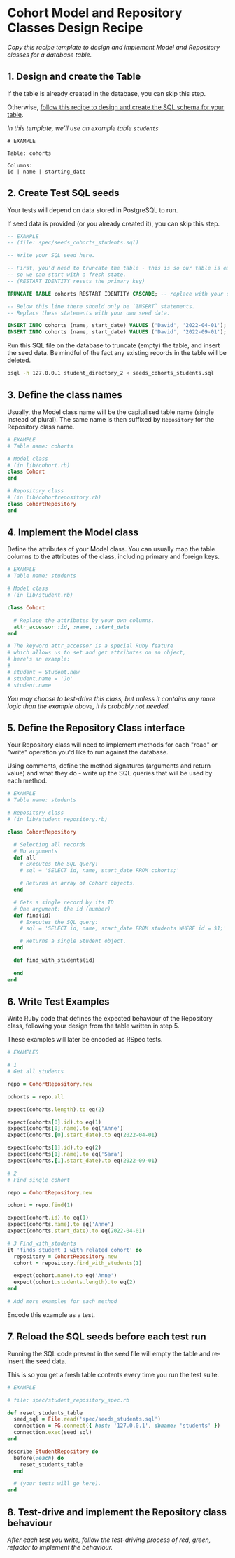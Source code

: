 # Cohort Model and Repository Classes Design Recipe

_Copy this recipe template to design and implement Model and Repository classes for a database table._

## 1. Design and create the Table

If the table is already created in the database, you can skip this step.

Otherwise, [follow this recipe to design and create the SQL schema for your table](./single_table_design_recipe_template.md).

*In this template, we'll use an example table `students`*

```
# EXAMPLE

Table: cohorts

Columns:
id | name | starting_date
```

## 2. Create Test SQL seeds

Your tests will depend on data stored in PostgreSQL to run.

If seed data is provided (or you already created it), you can skip this step.

```sql
-- EXAMPLE
-- (file: spec/seeds_cohorts_students.sql)

-- Write your SQL seed here. 

-- First, you'd need to truncate the table - this is so our table is emptied between each test run,
-- so we can start with a fresh state.
-- (RESTART IDENTITY resets the primary key)

TRUNCATE TABLE cohorts RESTART IDENTITY CASCADE; -- replace with your own table name.

-- Below this line there should only be `INSERT` statements.
-- Replace these statements with your own seed data.

INSERT INTO cohorts (name, start_date) VALUES ('David', '2022-04-01');
INSERT INTO cohorts (name, start_date) VALUES ('David', '2022-09-01');
```

Run this SQL file on the database to truncate (empty) the table, and insert the seed data. Be mindful of the fact any existing records in the table will be deleted.

```bash
psql -h 127.0.0.1 student_directory_2 < seeds_cohorts_students.sql
```

## 3. Define the class names

Usually, the Model class name will be the capitalised table name (single instead of plural). The same name is then suffixed by `Repository` for the Repository class name.

```ruby
# EXAMPLE
# Table name: cohorts

# Model class
# (in lib/cohort.rb)
class Cohort
end

# Repository class
# (in lib/cohortrepository.rb)
class CohortRepository
end
```

## 4. Implement the Model class

Define the attributes of your Model class. You can usually map the table columns to the attributes of the class, including primary and foreign keys.

```ruby
# EXAMPLE
# Table name: students

# Model class
# (in lib/student.rb)

class Cohort

  # Replace the attributes by your own columns.
  attr_accessor :id, :name, :start_date
end

# The keyword attr_accessor is a special Ruby feature
# which allows us to set and get attributes on an object,
# here's an example:
#
# student = Student.new
# student.name = 'Jo'
# student.name
```

*You may choose to test-drive this class, but unless it contains any more logic than the example above, it is probably not needed.*

## 5. Define the Repository Class interface

Your Repository class will need to implement methods for each "read" or "write" operation you'd like to run against the database.

Using comments, define the method signatures (arguments and return value) and what they do - write up the SQL queries that will be used by each method.

```ruby
# EXAMPLE
# Table name: students

# Repository class
# (in lib/student_repository.rb)

class CohortRepository

  # Selecting all records
  # No arguments
  def all
    # Executes the SQL query:
    # sql = 'SELECT id, name, start_date FROM cohorts;'

    # Returns an array of Cohort objects.
  end

  # Gets a single record by its ID
  # One argument: the id (number)
  def find(id)
    # Executes the SQL query:
    # sql = 'SELECT id, name, start_date FROM students WHERE id = $1;'

    # Returns a single Student object.
  end

  def find_with_students(id)
    
  end
end
```

## 6. Write Test Examples

Write Ruby code that defines the expected behaviour of the Repository class, following your design from the table written in step 5.

These examples will later be encoded as RSpec tests.

```ruby
# EXAMPLES

# 1
# Get all students

repo = CohortRepository.new

cohorts = repo.all

expect(cohorts.length).to eq(2)

expect(cohorts[0].id).to eq(1) 
expect(cohorts[0].name).to eq('Anne')
expect(cohorts.[0].start_date).to eq(2022-04-01)

expect(cohorts[1].id).to eq(2)
expect(cohorts[1].name).to eq('Sara')
expect(cohorts.[1].start_date).to eq(2022-09-01)

# 2
# Find single cohort

repo = CohortRepository.new

cohort = repo.find(1)

expect(cohort.id).to eq(1)
expect(cohorts.name).to eq('Anne')
expect(cohorts.start_date).to eq(2022-04-01)

# 3 Find_with_students 
it 'finds student 1 with related cohort' do
  repository = CohortRepository.new
  cohort = repository.find_with_students(1)

  expect(cohort.name).to eq('Anne')
  expect(cohort.students.length).to eq(2)
end

# Add more examples for each method
```

Encode this example as a test.

## 7. Reload the SQL seeds before each test run

Running the SQL code present in the seed file will empty the table and re-insert the seed data.

This is so you get a fresh table contents every time you run the test suite.

```ruby
# EXAMPLE

# file: spec/student_repository_spec.rb

def reset_students_table
  seed_sql = File.read('spec/seeds_students.sql')
  connection = PG.connect({ host: '127.0.0.1', dbname: 'students' })
  connection.exec(seed_sql)
end

describe StudentRepository do
  before(:each) do 
    reset_students_table
  end

  # (your tests will go here).
end
```

## 8. Test-drive and implement the Repository class behaviour

_After each test you write, follow the test-driving process of red, green, refactor to implement the behaviour._